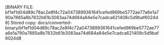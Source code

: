 [BINARY FILE: bf1ef1d04d89c78ac2e8f4c72a0473899361641cefed969be5772ae77a6e1a790a7885a8b7832b61b3083aa74d684a84e5e7cadca621408c5d9baf6024d8]
Stored copy: docs/converted-binary/bf1ef1d04d89c78ac2e8f4c72a0473899361641cefed969be5772ae77a6e1a790a7885a8b7832b61b3083aa74d684a84e5e7cadca621408c5d9baf6024d8

